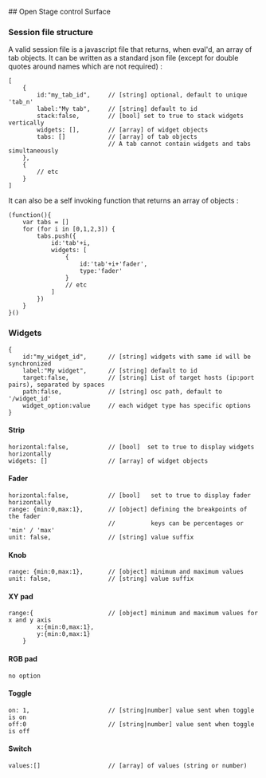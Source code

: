 ## Open Stage control Surface

### Session file structure

A valid session file is a javascript file that returns, when eval'd, an array of tab objects. It can be written as a standard json file (except for double quotes around names which are not required) :

```
[
    {
        id:"my_tab_id",     // [string] optional, default to unique 'tab_n'
        label:"My tab",     // [string] default to id
        stack:false,        // [bool] set to true to stack widgets vertically
        widgets: [],        // [array] of widget objects
        tabs: []            // [array] of tab objects
                            // A tab cannot contain widgets and tabs simultaneously
    },
    {
        // etc
    }
]
```

It can also be a self invoking function that returns an array of objects :

```
(function(){
    var tabs = []
    for (for i in [0,1,2,3]) {
        tabs.push({
            id:'tab'+i,
            widgets: [
                {
                    id:'tab'+i+'fader',
                    type:'fader'
                }
                // etc
            ]
        })
    }
}()

```


### Widgets
```
{
    id:"my_widget_id",      // [string] widgets with same id will be synchronized
    label:"My widget",      // [string] default to id
    target:false,           // [string] List of target hosts (ip:port pairs), separated by spaces
    path:false,             // [string] osc path, default to '/widget_id'
    widget_option:value     // each widget type has specific options
}
```

#### Strip
```  
horizontal:false,           // [bool]  set to true to display widgets horizontally
widgets: []                 // [array] of widget objects
```

#### Fader
```  
horizontal:false,           // [bool]   set to true to display fader horizontally
range: {min:0,max:1},       // [object] defining the breakpoints of the fader
                            //          keys can be percentages or 'min' / 'max'
unit: false,                // [string] value suffix
```

#### Knob
```  
range: {min:0,max:1},       // [object] minimum and maximum values
unit: false,                // [string] value suffix
```

#### XY pad
```  
range:{                     // [object] minimum and maximum values for x and y axis
        x:{min:0,max:1},
        y:{min:0,max:1}
    }
```

#### RGB pad
```
no option
```

#### Toggle
```  
on: 1,                      // [string|number] value sent when toggle is on
off:0                       // [string|number] value sent when toggle is off
```

#### Switch
```  
values:[]                   // [array] of values (string or number)
```

